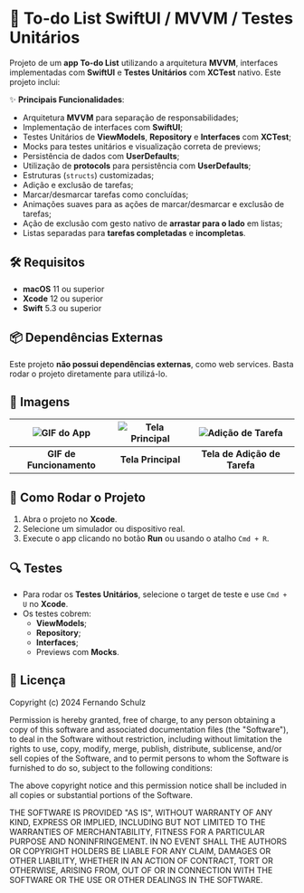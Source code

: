 # 📝 To-do List SwiftUI / MVVM / Testes Unitários

Projeto de um **app To-do List** utilizando a arquitetura **MVVM**, interfaces implementadas com **SwiftUI** e **Testes Unitários** com **XCTest** nativo. Este projeto inclui:

✨ **Principais Funcionalidades**:
- Arquitetura **MVVM** para separação de responsabilidades;
- Implementação de interfaces com **SwiftUI**;
- Testes Unitários de **ViewModels**, **Repository** e **Interfaces** com **XCTest**;
- Mocks para testes unitários e visualização correta de previews;
- Persistência de dados com **UserDefaults**;
- Utilização de **protocols** para persistência com **UserDefaults**;
- Estruturas (`structs`) customizadas;
- Adição e exclusão de tarefas;
- Marcar/desmarcar tarefas como concluídas;
- Animações suaves para as ações de marcar/desmarcar e exclusão de tarefas;
- Ação de exclusão com gesto nativo de **arrastar para o lado** em listas;
- Listas separadas para **tarefas completadas** e **incompletas**.

## 🛠 Requisitos
- **macOS** 11 ou superior
- **Xcode** 12 ou superior
- **Swift** 5.3 ou superior

## 📦 Dependências Externas
Este projeto **não possui dependências externas**, como web services. Basta rodar o projeto diretamente para utilizá-lo.

## 📸 Imagens

| ![GIF do App](to-do-list-swiftui/Assets.xcassets/apresentacao-app.gif) | ![Tela Principal](to-do-list-swiftui/Assets.xcassets/tela-principal.png) | ![Adição de Tarefa](to-do-list-swiftui/Assets.xcassets/adicionar-tarefa.png) |
|:-----------------------------------------------:|:-----------------------------------------------:|:-----------------------------------------------:|
|                **GIF de Funcionamento**         |               **Tela Principal**                |           **Tela de Adição de Tarefa**          |

## 🚀 Como Rodar o Projeto
1. Abra o projeto no **Xcode**.
2. Selecione um simulador ou dispositivo real.
3. Execute o app clicando no botão **Run** ou usando o atalho `Cmd + R`.

## 🔍 Testes
- Para rodar os **Testes Unitários**, selecione o target de teste e use `Cmd + U` no **Xcode**.
- Os testes cobrem:
  - **ViewModels**;
  - **Repository**;
  - **Interfaces**;
  - Previews com **Mocks**.

## 📄 Licença

Copyright (c) 2024 Fernando Schulz

Permission is hereby granted, free of charge, to any person obtaining a copy of this software and associated documentation files (the "Software"), to deal in the Software without restriction, including without limitation the rights to use, copy, modify, merge, publish, distribute, sublicense, and/or sell copies of the Software, and to permit persons to whom the Software is furnished to do so, subject to the following conditions:

The above copyright notice and this permission notice shall be included in all copies or substantial portions of the Software.

THE SOFTWARE IS PROVIDED "AS IS", WITHOUT WARRANTY OF ANY KIND, EXPRESS OR IMPLIED, INCLUDING BUT NOT LIMITED TO THE WARRANTIES OF MERCHANTABILITY, FITNESS FOR A PARTICULAR PURPOSE AND NONINFRINGEMENT. IN NO EVENT SHALL THE AUTHORS OR COPYRIGHT HOLDERS BE LIABLE FOR ANY CLAIM, DAMAGES OR OTHER LIABILITY, WHETHER IN AN ACTION OF CONTRACT, TORT OR OTHERWISE, ARISING FROM, OUT OF OR IN CONNECTION WITH THE SOFTWARE OR THE USE OR OTHER DEALINGS IN THE SOFTWARE.
